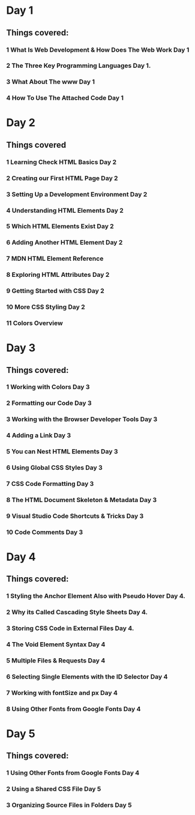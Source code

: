 # Day 1
## Things covered:
### 1 What Is Web Development & How Does The Web Work Day 1
### 2 The Three Key Programming Languages Day 1.
### 3 What About The www Day 1
### 4 How To Use The Attached Code Day 1
##
# Day 2
## Things covered
### 1  Learning Check HTML Basics Day 2
### 2 Creating our First HTML Page Day 2
### 3 Setting Up a Development Environment Day 2
### 4 Understanding HTML Elements Day 2
### 5 Which HTML Elements Exist Day 2
### 6 Adding Another HTML Element Day 2
### 7 MDN HTML Element Reference
### 8 Exploring HTML Attributes Day 2
### 9 Getting Started with CSS Day 2
### 10 More CSS Styling Day 2
### 11 Colors Overview
##
# Day 3
## Things covered:
### 1 Working with Colors Day 3
### 2 Formatting our Code Day 3
### 3 Working with the Browser Developer Tools Day 3
### 4 Adding a Link Day 3
### 5 You can Nest HTML Elements Day 3
### 6 Using Global CSS Styles Day 3
### 7 CSS Code Formatting Day 3
### 8 The HTML Document Skeleton & Metadata Day 3
### 9 Visual Studio Code Shortcuts & Tricks Day 3
### 10 Code Comments Day 3
##
# Day 4
## Things covered:
### 1 Styling the Anchor Element Also with Pseudo Hover Day 4.
### 2 Why its Called Cascading Style Sheets Day 4.
### 3 Storing CSS Code in External Files Day 4.
### 4 The Void Element Syntax Day 4
### 5 Multiple Files & Requests Day 4
### 6 Selecting Single Elements with the ID Selector Day 4
### 7 Working with fontSize and px Day 4
### 8 Using Other Fonts from Google Fonts Day 4
##
# Day 5
## Things covered:
### 1 Using Other Fonts from Google Fonts Day 4
### 2 Using a Shared CSS File Day 5
### 3 Organizing Source Files in Folders Day 5